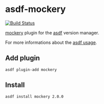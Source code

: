 # asdf-mockery

[![Build Status](https://travis-ci.org/tolbier/asdf-mockery.svg?branch=master)](https://travis-ci.org/tolbier/asdf-mockery)

[mockery](https://github.com/vektra/mockery) plugin for the [asdf](https://github.com/asdf-vm/asdf) version manager.

For more informations about the [asdf usage](https://asdf-vm.com/#/core-commands).

## Add plugin

```
asdf plugin-add mockery
```

## Install 

```
asdf install mockery 2.0.0
```
